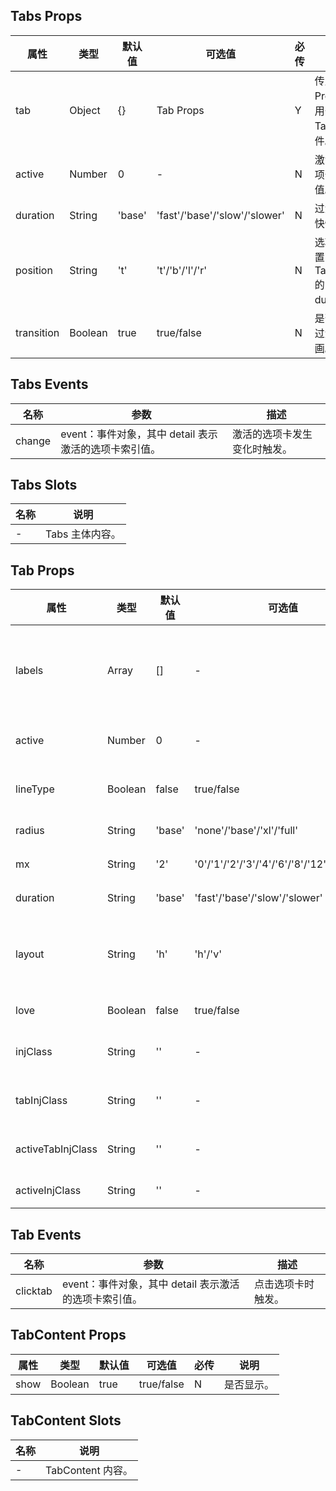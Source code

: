 ## Tabs Props

| 属性       | 类型    | 默认值 | 可选值                        | 必传 | 说明                                     |
| ---------- | ------- | ------ | ----------------------------- | ---- | ---------------------------------------- |
| tab        | Object  | {}     | Tab Props                     | Y    | 传入 Tab Props，作用于内部 Tab 组件。    |
| active     | Number  | 0      | -                             | N    | 激活的选项卡索引值。                     |
| duration   | String  | 'base' | 'fast'/'base'/'slow'/'slower' | N    | 过渡动画快慢。                           |
| position   | String  | 't'    | 't'/'b'/'l'/'r'               | N    | 选项卡位置，对应 Tab Props 的 duration。 |
| transition | Boolean | true   | true/false                    | N    | 是否使用过渡动画。                       |

## Tabs Events

| 名称   | 参数                                                  | 描述                         |
| ------ | ----------------------------------------------------- | ---------------------------- |
| change | event：事件对象，其中 detail 表示激活的选项卡索引值。 | 激活的选项卡发生变化时触发。 |

## Tabs Slots

| 名称 | 说明            |
| ---- | --------------- |
| -    | Tabs 主体内容。 |

## Tab Props

| 属性              | 类型    | 默认值 | 可选值                                     | 必传 | 说明                                          |
| ----------------- | ------- | ------ | ------------------------------------------ | ---- | --------------------------------------------- |
| labels            | Array   | []     | -                                          | Y    | 选项卡内容组，由 text 和 Icon Props 组成。    |
| active            | Number  | 0      | -                                          | N    | 激活的选项卡索引值。                          |
| lineType          | Boolean | false  | true/false                                 | N    | 是否使用线性风格。                            |
| radius            | String  | 'base' | 'none'/'base'/'xl'/'full'                  | N    | 圆角风格。                                    |
| mx                | String  | '2'    | '0'/'1'/'2'/'3'/'4'/'6'/'8'/'12'/'16'/'20' | N    | 左右间距。                                    |
| duration          | String  | 'base' | 'fast'/'base'/'slow'/'slower'              | N    | 过渡动画快慢。                                |
| layout            | String  | 'h'    | 'h'/'v'                                    | N    | 水平或垂直布局，对应 Tabs Props 的 position。 |
| love              | Boolean | false  | true/false                                 | N    | 是否开启关爱版。                              |
| injClass          | String  | ''     | -                                          | N    | Tab 外层注入 CSS。                            |
| tabInjClass       | String  | ''     | -                                          | N    | 单项 Tab 注入 CSS。                           |
| activeTabInjClass | String  | ''     | -                                          | N    | 激活的 Tab 注入 CSS。                         |
| activeInjClass    | String  | ''     | -                                          | N    | 指示器注入 CSS。                              |

## Tab Events

| 名称     | 参数                                                  | 描述               |
| -------- | ----------------------------------------------------- | ------------------ |
| clicktab | event：事件对象，其中 detail 表示激活的选项卡索引值。 | 点击选项卡时触发。 |

## TabContent Props

| 属性 | 类型    | 默认值 | 可选值     | 必传 | 说明       |
| ---- | ------- | ------ | ---------- | ---- | ---------- |
| show | Boolean | true   | true/false | N    | 是否显示。 |

## TabContent Slots

| 名称 | 说明              |
| ---- | ----------------- |
| -    | TabContent 内容。 |
